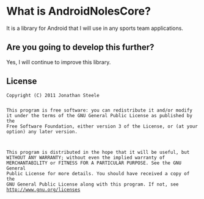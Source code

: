 <h1>What is AndroidNolesCore?</h1>
<p>It is a library for Android that I will use in any sports team applications.</p>

<h2>Are you going to develop this further?</h2>
<p>Yes, I will continue to improve this library.</p>

<h2>License</h2>
<pre><code>Copyright (C) 2011 Jonathan Steele

This program is free software: you can redistribute it and/or modify
it under the terms of the GNU General Public License as published by
the Free Software Foundation, either version 3 of the License, or
(at your option) any later version.
 
This program is distributed in the hope that it will be useful,
but WITHOUT ANY WARRANTY; without even the implied warranty of
MERCHANTABILITY or FITNESS FOR A PARTICULAR PURPOSE.  See the
GNU General Public License for more details.
You should have received a copy of the GNU General Public License
along with this program.  If not, see <a href="http://www.gnu.org/licenses/" target="_blank">http://www.gnu.org/licenses</a></code></pre>